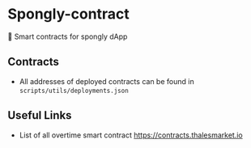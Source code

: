 # Spongly-contract

🪸 Smart contracts for spongly dApp

## Contracts

- All addresses of deployed contracts can be found in `scripts/utils/deployments.json`


## Useful Links

-   List of all overtime smart contract https://contracts.thalesmarket.io